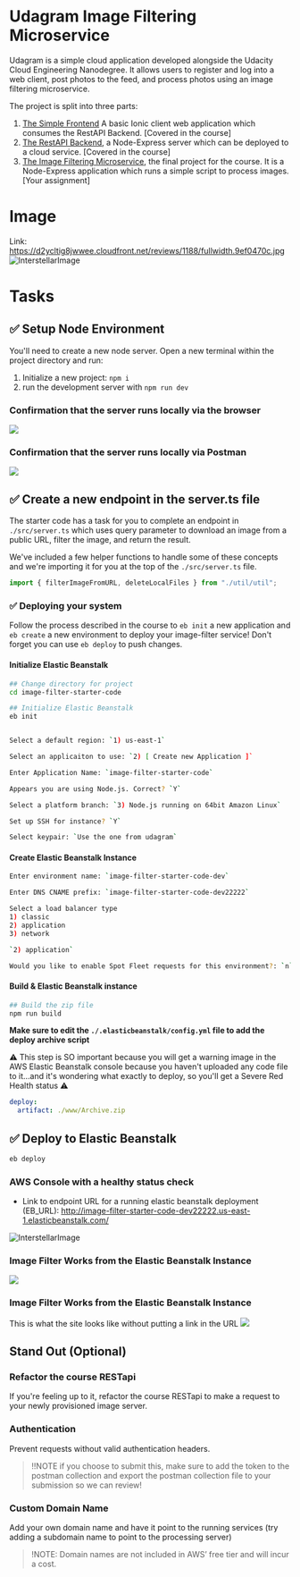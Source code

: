 # Udagram Image Filtering Microservice

Udagram is a simple cloud application developed alongside the Udacity Cloud Engineering Nanodegree. It allows users to register and log into a web client, post photos to the feed, and process photos using an image filtering microservice.

The project is split into three parts:

1. [The Simple Frontend](https://github.com/udacity/cloud-developer/tree/master/course-02/exercises/udacity-c2-frontend)
   A basic Ionic client web application which consumes the RestAPI Backend. [Covered in the course]
2. [The RestAPI Backend](https://github.com/udacity/cloud-developer/tree/master/course-02/exercises/udacity-c2-restapi), a Node-Express server which can be deployed to a cloud service. [Covered in the course]
3. [The Image Filtering Microservice](https://github.com/udacity/cloud-developer/tree/master/course-02/project/image-filter-starter-code), the final project for the course. It is a Node-Express application which runs a simple script to process images. [Your assignment]

# Image

Link: https://d2ycltig8jwwee.cloudfront.net/reviews/1188/fullwidth.9ef0470c.jpg
![InterstellarImage](https://d2ycltig8jwwee.cloudfront.net/reviews/1188/fullwidth.9ef0470c.jpg)

# Tasks

## ✅ Setup Node Environment

You'll need to create a new node server. Open a new terminal within the project directory and run:

1. Initialize a new project: `npm i`
2. run the development server with `npm run dev`

### Confirmation that the server runs locally via the browser

![](https://github.com/BrianHHough/cloud-developer/blob/6b45a9415f543dc98e5fa972850f977c0e4eda77/course-02/project/image-filter-starter-code/image/Local-Server-Filtered-Image-Web.png)

### Confirmation that the server runs locally via Postman

![](https://github.com/BrianHHough/cloud-developer/blob/6b45a9415f543dc98e5fa972850f977c0e4eda77/course-02/project/image-filter-starter-code/image/Local-Server-Filtered-Image-Postman.png)

## ✅ Create a new endpoint in the server.ts file

The starter code has a task for you to complete an endpoint in `./src/server.ts` which uses query parameter to download an image from a public URL, filter the image, and return the result.

We've included a few helper functions to handle some of these concepts and we're importing it for you at the top of the `./src/server.ts` file.

```typescript
import { filterImageFromURL, deleteLocalFiles } from "./util/util";
```

### ✅ Deploying your system

Follow the process described in the course to `eb init` a new application and `eb create` a new environment to deploy your image-filter service! Don't forget you can use `eb deploy` to push changes.

#### Initialize Elastic Beanstalk

```bash
## Change directory for project
cd image-filter-starter-code

## Initialize Elastic Beanstalk
eb init


Select a default region: `1) us-east-1`

Select an applicaiton to use: `2) [ Create new Application ]`

Enter Application Name: `image-filter-starter-code`

Appears you are using Node.js. Correct? `Y`

Select a platform branch: `3) Node.js running on 64bit Amazon Linux`

Set up SSH for instance? `Y`

Select keypair: `Use the one from udagram`

```

#### Create Elastic Beanstalk Instance

```bash
Enter environment name: `image-filter-starter-code-dev`

Enter DNS CNAME prefix: `image-filter-starter-code-dev22222`

Select a load balancer type
1) classic
2) application
3) network

`2) application`

Would you like to enable Spot Fleet requests for this environment?: `n`

```

#### Build & Elastic Beanstalk instance

```bash
## Build the zip file
npm run build
```

**Make sure to edit the `./.elasticbeanstalk/config.yml` file to add the deploy archive script**

⚠️ This step is SO important because you will get a warning image in the AWS Elastic Beanstalk console because you haven't uploaded any code file to it...and it's wondering what exactly to deploy, so you'll get a Severe Red Health status ⚠️

```yaml
deploy:
  artifact: ./www/Archive.zip
```

## ✅ Deploy to Elastic Beanstalk

```bash
eb deploy
```

### AWS Console with a healthy status check

- Link to endpoint URL for a running elastic beanstalk deployment (EB_URL): http://image-filter-starter-code-dev22222.us-east-1.elasticbeanstalk.com/

![InterstellarImage](https://github.com/BrianHHough/cloud-developer/blob/6b45a9415f543dc98e5fa972850f977c0e4eda77/course-02/project/image-filter-starter-code/image/EBS-Deployed-AWS-OK.png)

### Image Filter Works from the Elastic Beanstalk Instance

![](https://github.com/BrianHHough/cloud-developer/blob/f-auth/course-02/project/image-filter-starter-code/image/EBS-Filtered-Image-Web.png)

### Image Filter Works from the Elastic Beanstalk Instance

This is what the site looks like without putting a link in the URL
![](https://github.com/BrianHHough/cloud-developer/blob/f-auth/course-02/project/image-filter-starter-code/image/EBS-Filtered-Image-Web-PreLink.png)

## Stand Out (Optional)

### Refactor the course RESTapi

If you're feeling up to it, refactor the course RESTapi to make a request to your newly provisioned image server.

### Authentication

Prevent requests without valid authentication headers.

> !!NOTE if you choose to submit this, make sure to add the token to the postman collection and export the postman collection file to your submission so we can review!

### Custom Domain Name

Add your own domain name and have it point to the running services (try adding a subdomain name to point to the processing server)

> !NOTE: Domain names are not included in AWS’ free tier and will incur a cost.
